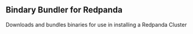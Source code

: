 ## Bindary Bundler for Redpanda

Downloads and bundles binaries for use in installing a Redpanda Cluster
